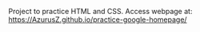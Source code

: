 Project to practice HTML and CSS.
Access webpage at: https://AzurusZ.github.io/practice-google-homepage/
